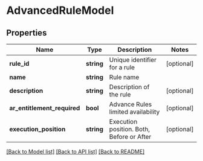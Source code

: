 # AdvancedRuleModel

## Properties
Name | Type | Description | Notes
------------ | ------------- | ------------- | -------------
**rule_id** | **string** | Unique identifier for a rule | [optional] 
**name** | **string** | Rule name | 
**description** | **string** | Description of the rule | [optional] 
**ar_entitlement_required** | **bool** | Advance Rules limited availability | [optional] 
**execution_position** | **string** | Execution position. Both, Before or After | [optional] 

[[Back to Model list]](../README.md#documentation-for-models) [[Back to API list]](../README.md#documentation-for-api-endpoints) [[Back to README]](../README.md)


